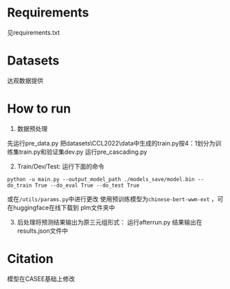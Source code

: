 # Requirements
见requirements.txt

# Datasets
达观数据提供

# How to run

1. 数据预处理

先运行pre_data.py
把datasets\CCL2022\data中生成的train.py按4：1划分为训练集train.py和验证集dev.py
运行pre_cascading.py

2. Train/Dev/Test:
运行下面的命令

```
python -u main.py --output_model_path ./models_save/model.bin --do_train True --do_eval True --do_test True 
```
或在``/utils/params.py``中进行更改
使用预训练模型为``chinese-bert-wwm-ext`` ，可在huggingface在线下载到 plm文件夹中

3. 后处理将预测结果输出为原三元组形式：
运行afterrun.py
结果输出在results.json文件中




# Citation
模型在CASEE基础上修改

